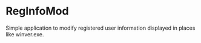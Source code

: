 # RegInfoMod
 Simple application to modify registered user information displayed in places like winver.exe.
